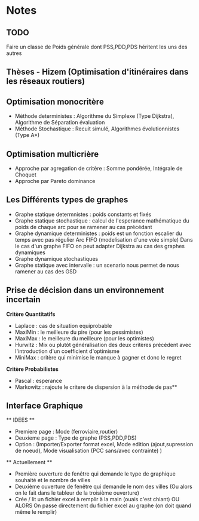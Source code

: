 # Notes

## TODO

Faire un classe de Poids générale dont PSS,PDD,PDS héritent les uns des autres

## Thèses - Hizem (Optimisation d'itinéraires dans les réseaux routiers)

Optimisation monocritère
---
 - Méthode deterministes : Algorithme du Simplexe (Type Dijkstra), Algorithme de Séparation évaluation
 - Méthode Stochastique : Recuit simulé, Algorithmes évolutionnistes (Type A*)

Optimisation multicrière
---
 - Approche par agregation de critère : Somme pondérée, Intégrale de Choquet
 - Approche par Pareto dominance

Les Différents types de graphes
---
- Graphe statique determnistes : poids constants et fixés
- Graphe statique stochastique : calcul de l'esperance mathématique du poids de chaque arc pour se ramener au cas précédant
- Graphe dynamique deterministes : poids est un fonction escalier du temps avec pas régulier
Arc FIFO (modelisation d'une voie simple)
Dans le cas d'un graphe FIFO on peut adapter Dijkstra au cas des graphes dynamiques
- Graphe dynamique stochastiques
- Graphe statique avec intervalle : un scenario nous permet de nous ramener au cas des GSD

Prise de décision dans un environnement incertain
---
**Critère Quantitatifs**
- Laplace : cas de situation equiprobable
- MaxiMin : le meilleure du pire (pour les pessimistes)
- MaxiMax : le meilleure du meilleure (pour les optimistes)
- Hurwitz : Mix ou plutôt généralisation  des deux critères précédent avec l'introduction d'un coefficient d'optimisme
- MiniMax : critère qui minimise le manque à gagner et donc le regret

**Critère Probabilistes**
- Pascal : esperance
- Markowitz : rajoute le critere de dispersion à la méthode de pas**


## Interface Graphique

** IDEES **
- Premiere page : Mode (ferroviaire,routier)
- Deuxieme page : Type de graphe (PSS,PDD,PDS)
- Option : (Importer/Exporter format excel, Mode edition (ajout,supression de noeud), Mode visualisation (PCC sans/avec contrainte) )

** Actuellement **
- Première ouverture de fenêtre qui demande le type de graphique souhaité et le nombre de villes
- Deuxième ouverture de fenêtre qui demande le nom des villes (Ou alors on le fait dans le tableur de la troisième ouverture)
- Crée / lit un fichier excel à remplir à la main (ouais c'est chiant)
OU ALORS
On passe directement du fichier excel au graphe (on doit quand même le remplir)

